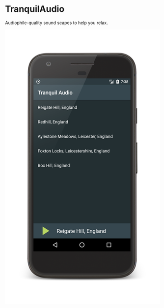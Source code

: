 # TranquilAudio
Audiophile-quality sound scapes to help you relax.

![screenshot](https://github.com/HughIngram/TranquilAudio/blob/master/screenshot.png?raw=true)
